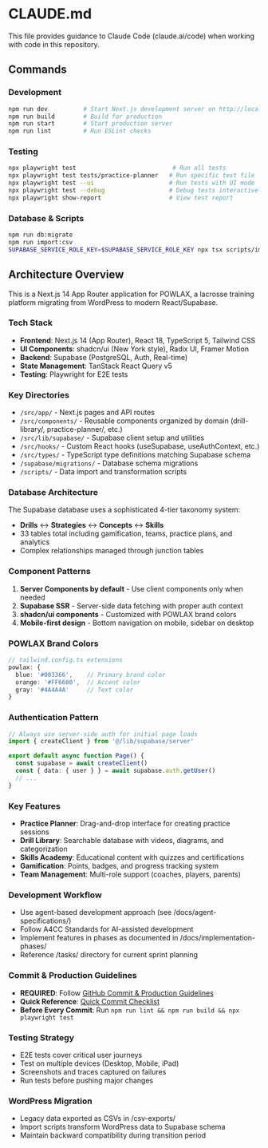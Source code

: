 # CLAUDE.md

This file provides guidance to Claude Code (claude.ai/code) when working with code in this repository.

## Commands

### Development
```bash
npm run dev          # Start Next.js development server on http://localhost:3000
npm run build        # Build for production
npm run start        # Start production server
npm run lint         # Run ESLint checks
```

### Testing
```bash
npx playwright test                           # Run all tests
npx playwright test tests/practice-planner   # Run specific test file
npx playwright test --ui                     # Run tests with UI mode
npx playwright test --debug                  # Debug tests interactively
npx playwright show-report                   # View test report
```

### Database & Scripts
```bash
npm run db:migrate                                                          # Run Supabase migrations
npm run import:csv                                                          # Import CSV data to Supabase
SUPABASE_SERVICE_ROLE_KEY=$SUPABASE_SERVICE_ROLE_KEY npx tsx scripts/import-csv-to-supabase.ts  # Import with service role
```

## Architecture Overview

This is a Next.js 14 App Router application for POWLAX, a lacrosse training platform migrating from WordPress to modern React/Supabase.

### Tech Stack
- **Frontend**: Next.js 14 (App Router), React 18, TypeScript 5, Tailwind CSS
- **UI Components**: shadcn/ui (New York style), Radix UI, Framer Motion
- **Backend**: Supabase (PostgreSQL, Auth, Real-time)
- **State Management**: TanStack React Query v5
- **Testing**: Playwright for E2E tests

### Key Directories
- `/src/app/` - Next.js pages and API routes
- `/src/components/` - Reusable components organized by domain (drill-library/, practice-planner/, etc.)
- `/src/lib/supabase/` - Supabase client setup and utilities
- `/src/hooks/` - Custom React hooks (useSupabase, useAuthContext, etc.)
- `/src/types/` - TypeScript type definitions matching Supabase schema
- `/supabase/migrations/` - Database schema migrations
- `/scripts/` - Data import and transformation scripts

### Database Architecture
The Supabase database uses a sophisticated 4-tier taxonomy system:
- **Drills** ↔ **Strategies** ↔ **Concepts** ↔ **Skills**
- 33 tables total including gamification, teams, practice plans, and analytics
- Complex relationships managed through junction tables

### Component Patterns
1. **Server Components by default** - Use client components only when needed
2. **Supabase SSR** - Server-side data fetching with proper auth context
3. **shadcn/ui components** - Customized with POWLAX brand colors
4. **Mobile-first design** - Bottom navigation on mobile, sidebar on desktop

### POWLAX Brand Colors
```typescript
// tailwind.config.ts extensions
powlax: {
  blue: '#003366',    // Primary brand color
  orange: '#FF6600',  // Accent color
  gray: '#4A4A4A'     // Text color
}
```

### Authentication Pattern
```typescript
// Always use server-side auth for initial page loads
import { createClient } from '@/lib/supabase/server'

export default async function Page() {
  const supabase = await createClient()
  const { data: { user } } = await supabase.auth.getUser()
  // ...
}
```

### Key Features
- **Practice Planner**: Drag-and-drop interface for creating practice sessions
- **Drill Library**: Searchable database with videos, diagrams, and categorization
- **Skills Academy**: Educational content with quizzes and certifications
- **Gamification**: Points, badges, and progress tracking system
- **Team Management**: Multi-role support (coaches, players, parents)

### Development Workflow
- Use agent-based development approach (see /docs/agent-specifications/)
- Follow A4CC Standards for AI-assisted development
- Implement features in phases as documented in /docs/implementation-phases/
- Reference /tasks/ directory for current sprint planning

### Commit & Production Guidelines
- **REQUIRED**: Follow [GitHub Commit & Production Guidelines](docs/development/GITHUB_COMMIT_AND_PRODUCTION_GUIDELINES.md)
- **Quick Reference**: [Quick Commit Checklist](docs/development/QUICK_COMMIT_CHECKLIST.md)
- **Before Every Commit**: Run `npm run lint && npm run build && npx playwright test`

### Testing Strategy
- E2E tests cover critical user journeys
- Test on multiple devices (Desktop, Mobile, iPad)
- Screenshots and traces captured on failures
- Run tests before pushing major changes

### WordPress Migration
- Legacy data exported as CSVs in /csv-exports/
- Import scripts transform WordPress data to Supabase schema
- Maintain backward compatibility during transition period